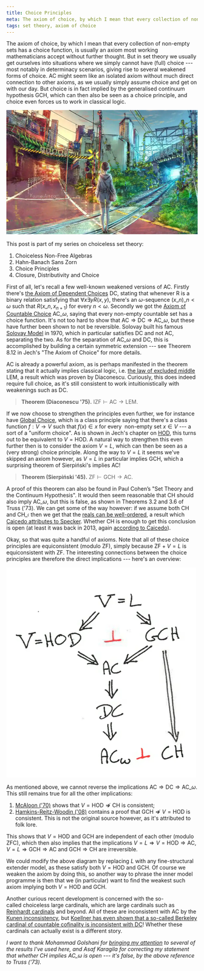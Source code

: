 ```yaml
---
title: Choice Principles
meta: The axiom of choice, by which I mean that every collection of non-empty sets has a choice function, is usually an axiom most working mathematicians accept without further thought. But in set theory we usually get ourselves into situations where we simply cannot have (full) choice --- most notably in determinacy scenarios, giving rise to several weakened forms of choice. AC might seem like an isolated axiom without much direct connection to other axioms, as we usually simply assume choice and get on with our day. But choice is in fact implied by the generalised continuum hypothesis GCH, which can then also be seen as a choice principle, and choice even forces us to work in classical logic.
tags: set theory, axiom of choice
---
```


The axiom of choice, by which I mean that every collection of non-empty sets has a
choice function, is usually an axiom most working mathematicians accept without further
thought. But in set theory we usually get ourselves into situations where we simply
cannot have (full) choice --- most notably in determinacy scenarios, giving rise to
several weakened forms of choice. $\textsf{AC}$ might seem like an isolated axiom
without much direct connection to other axioms, as we usually simply assume choice and
get on with our day. But choice is in fact implied by the generalised continuum
hypothesis $\textsf{GCH}$, which can then also be seen as a choice principle, and
choice even forces us to work in classical logic.

![A woman standing at a crossroads](/src/assets/img/choice-principles-intro.webp)

This post is part of my series on choiceless set theory:

1. <router-link to="/posts/2017-03-08-choiceless-non-free-algebras">Choiceless
   Non-Free Algebras</router-link>
2. <router-link to="/posts/2017-03-22-hahn-banach-sans-zorn">Hahn-Banach Sans
   Zorn</router-link>
3. Choice Principles
4. <router-link to="/posts/2018-12-10-closure-distributivity-and-choice">Closure,
   Distributivity and Choice</router-link>

First of all, let's recall a few well-known weakened versions of $\textsf{AC}$. Firstly
there's [the Axiom of Dependent
Choices](https://en.wikipedia.org/wiki/Axiom_of_dependent_choice) $\textsf{DC}$,
stating that whenever R is a binary relation satisfying that $\forall x\exists y
R(x,y)$, there's an $\omega$-sequence $(x\_n)\_{n<\omega}$ such that $R(x\_n,x_{n+1})$
for every $n<\omega$. Secondly we got the [Axiom of Countable
Choice](https://en.wikipedia.org/wiki/Axiom_of_countable_choice) $\textsf{AC}\_\omega$,
saying that every non-empty countable set has a choice function. It's not too hard to
show that $\textsf{AC}\Rightarrow\textsf{DC}\Rightarrow\textsf{AC}\_\omega$, but these
have further been shown to not be reversible. Solovay built his famous [Solovay
Model](https://en.wikipedia.org/wiki/Solovay_model) in 1970, which in particular
satisfies $\textsf{DC}$ and not $\textsf{AC}$, separating the two. As for the
separation of $\textsf{AC}\_\omega$ and $\textsf{DC}$, this is accomplished by building
a certain symmetric extension --- see Theorem 8.12 in Jech's "The Axiom of Choice" for
more details.

$\textsf{AC}$ is already a powerful axiom, as is perhaps manifested in the theorem
stating that it actually implies classical logic, i.e. [the law of excluded
middle](https://en.wikipedia.org/wiki/Law_of_excluded_middle) $\textsf{LEM}$, a result
which was proven by Diaconescu. Curiously, this does indeed require full choice, as
it's still consistent to work intuitionistically with weakenings such as $\textsf{DC}$.

> **Theorem (Diaconescu '75).** $\textsf{IZF}\vdash\textsf{AC}\to\textsf{LEM}$.

If we now choose to strengthen the principles even further, we for instance have [Global
Choice](https://en.wikipedia.org/wiki/Axiom_of_global_choice), which is a class principle saying that there's a class function $f:V\to V$ such
that $f(x)\in x$ for every  non-empty set $x\in V$ --- a sort of a "uniform choice". As
is shown in Jech's chapter on [HOD](https://en.wikipedia.org/wiki/Ordinal_definable_set), this turns out to be equivalent to $V=\textsf{HOD}$.
A natural way to strengthen this even further then is to consider the axiom $V=L$,
which can then be seen as a (very strong) choice principle. Along the way to $V=L$ it
seems we've skipped an axiom however, as $V=L$ in particular implies $\textsf{GCH}$,
which a surprising theorem of Sierpiński's implies $\textsf{AC}$!

> **Theorem (Sierpiński '45).** $\textsf{ZF}\vdash\textsf{GCH}\to\textsf{AC}$.

A proof of this theorem can also be found in Paul Cohen’s "Set Theory and the Continuum
Hypothesis". It would then seem reasonable that $\textsf{CH}$ should also imply
$\textsf{AC}\_\omega$, but this is false, as shown in Theorems 3.2 and 3.6 of Truss
('73). We can get some of the way however: if we assume both $\textsf{CH}$ and
$\textsf{CH}\_\mathfrak{c}$ then we get that the [reals can be
well-ordered](https://mathoverflow.net/questions/173090/how-much-of-gch-do-we-need-to-guarantee-well-ordering-of-continuum/173091#173091),
a result which [Caicedo attributes to
Specker](https://math.stackexchange.com/questions/314741/question-about-generalized-continuum-hypothesis/315390#315390).
Whether $\textsf{CH}$ is enough to get this conclusion is open (at least it was back in
2013, again [according to
Caicedo](https://math.stackexchange.com/questions/314741/question-about-generalized-continuum-hypothesis/315390#315390)).

Okay, so that was quite a handful of axioms. Note that all of these choice principles
are equiconsistent (modulo $\textsf{ZF}$), simply because $\textsf{ZF}+V=L$ is
equiconsistent with $\textsf{ZF}$. The interesting connections between the choice
principles are therefore the direct implications --- here's an overview:

<img
  src="/src/assets/img/choice-principles.webp"
  style="width: min(500px, 100%);"
  class="invert-on-darkmode centered-image"
/>

As mentioned above, we cannot reverse the implications
$\textsf{AC}\Rightarrow\textsf{DC}\Rightarrow\textsf{AC}\_\omega$. This still remains
true for all the other implications:

1. [McAloon ('70)](<https://doi.org/10.1016/0003-4843(71)90005-2>) shows that
   $V=\textsf{HOD}\not\Rightarrow\textsf{CH}$ is consistent;
2. [Hamkins-Reitz-Woodin ('08)](https://www.jstor.org/stable/20535500) contains a proof
   that $\textsf{GCH}\not\Rightarrow V=\textsf{HOD}$ is consistent. This is not the
   original source however, as it's attributed to folk lore.

This shows that $V=\textsf{HOD}$ and $\textsf{GCH}$ are independent of each other
(modulo $\textsf{ZFC}$), which then also implies that the implications $V=L\Rightarrow
V=\textsf{HOD}\Rightarrow\textsf{AC}$,
$V=L\Rightarrow\textsf{GCH}\Rightarrow\textsf{AC}$ and
$\textsf{GCH}\Rightarrow\textsf{CH}$ are irreversible.

We could modify the above diagram by replacing $L$ with any fine-structural extender
model, as these satisfy both $V=\textsf{HOD}$ and $\textsf{GCH}$. Of course we weaken
the axiom by doing this, so another way to phrase the inner model programme is then
that we (in particular) want to find the weakest such axiom implying both
$V=\textsf{HOD}$ and $\textsf{GCH}$.

Another curious recent development is concerned with the so-called choiceless large
cardinals, which are large cardinals such as [Reinhardt
cardinals](https://en.wikipedia.org/wiki/Reinhardt_cardinal) and beyond. All of these
are inconsistent with $\textsf{AC}$ by the [Kunen
inconsistency](https://en.wikipedia.org/wiki/Kunen%27s_inconsistency_theorem), but
[Koellner has even shown that a so-called Berkeley cardinal of countable cofinality is
inconsistent with $\textsf{DC}$](https://doi.org/10.1017/bsl.2019.28)! Whether these
cardinals can actually exist is a different story.

_I want to thank Mohammad Golshani for [bringing my
attention](https://mathoverflow.net/questions/291658/is-v-textsfhod-not-rightarrow-textsfgch-consistent/291659#291659)
to several of the results I've used here, and Asaf Karagila for correcting my statement
that whether $\textsf{CH}$ implies $\textsf{AC}\_\omega$ is open --- it's false, by the
above reference to Truss ('73)._
